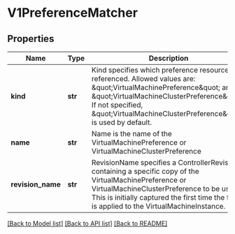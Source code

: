 # V1PreferenceMatcher

## Properties
Name | Type | Description | Notes
------------ | ------------- | ------------- | -------------
**kind** | **str** | Kind specifies which preference resource is referenced. Allowed values are: \&quot;VirtualMachinePreference\&quot; and \&quot;VirtualMachineClusterPreference\&quot;. If not specified, \&quot;VirtualMachineClusterPreference\&quot; is used by default. | [optional] 
**name** | **str** | Name is the name of the VirtualMachinePreference or VirtualMachineClusterPreference | 
**revision_name** | **str** | RevisionName specifies a ControllerRevision containing a specific copy of the VirtualMachinePreference or VirtualMachineClusterPreference to be used. This is initially captured the first time the flavor is applied to the VirtualMachineInstance. | [optional] 

[[Back to Model list]](../README.md#documentation-for-models) [[Back to API list]](../README.md#documentation-for-api-endpoints) [[Back to README]](../README.md)


